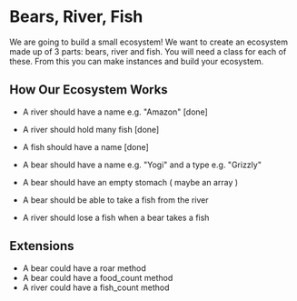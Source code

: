 # Bears, River, Fish

We are going to build a small ecosystem! We want to create an ecosystem made up of 3 parts: bears, river and fish. You will need a class for each of these. From this you can make instances and build your ecosystem.

## How Our Ecosystem Works

- A river should have a name e.g. "Amazon" [done]
- A river should hold many fish [done]
- A fish should have a name [done]

- A bear should have a name e.g. "Yogi" and a type e.g. "Grizzly"
- A bear should have an empty stomach ( maybe an array )

- A bear should be able to take a fish from the river
- A river should lose a fish when a bear takes a fish

## Extensions

- A bear could have a roar method
- A bear could have a food_count method
- A river could have a fish_count method
